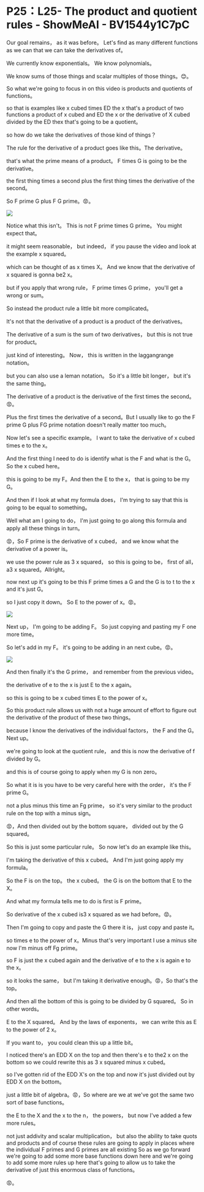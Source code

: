 # P25：L25- The product and quotient rules - ShowMeAI - BV1544y1C7pC

Our goal remains， as it was before。 Let's find as many different functions as we can that we can take the derivatives of。

 We currently know exponentials。 We know polynomials。

 We know sums of those things and scalar multiples of those things。😊。

So what we're going to focus in on this video is products and quotients of functions。

 so that is examples like x cubed times ED the x that's a product of two functions a product of x cubed and ED the x or the derivative of X cubed divided by the ED thex that's going to be a quotient。

 so how do we take the derivatives of those kind of things？

The rule for the derivative of a product goes like this。The derivative。

 that's what the prime means of a product。 F times G is going to be the derivative。

 the first thing times a second plus the first thing times the derivative of the second。

 So F prime G plus F G prime。😡。

![](img/0384241672ffe6b2ea1978a72e1dd49b_1.png)

Notice what this isn't。 This is not F prime times G prime。 You might expect that。

 it might seem reasonable， but indeed， if you pause the video and look at the example x squared。

 which can be thought of as x times X。 And we know that the derivative of x squared is gonna be2 x。

 but if you apply that wrong rule， F prime times G prime， you'll get a wrong or sum。

 So instead the product rule a little bit more complicated。

 It's not that the derivative of a product is a product of the derivatives。

 The derivative of a sum is the sum of two derivatives， but this is not true for product。

 just kind of interesting。 Now， this is written in the laggangrange notation。

 but you can also use a leman notation。 So it's a little bit longer， but it's the same thing。

 The derivative of a product is the derivative of the first times the second。😡。

Plus the first times the derivative of a second。But I usually like to go the F prime G plus FG prime notation doesn't really matter too much。

 Now let's see a specific example。 I want to take the derivative of x cubed times e to the x。

And the first thing I need to do is identify what is the F and what is the G。 So the x cubed here。

 this is going to be my F。And then the E to the x， that is going to be my G。

And then if I look at what my formula does， I'm trying to say that this is going to be equal to something。

 Well what am I going to do， I'm just going to go along this formula and apply all these things in turn。

😡，So F prime is the derivative of x cubed， and we know what the derivative of a power is。

 we use the power rule as 3 x squared， so this is going to be， first of all， a3 x squared。Allright。

 now next up it's going to be this F prime times a G and the G is to t to the x and it's just G。

 so I just copy it down。 So E to the power of x。😡。

![](img/0384241672ffe6b2ea1978a72e1dd49b_3.png)

Next up， I'm going to be adding F。 So just copying and pasting my F one more time。

 So let's add in my F。 it's going to be adding in an next cube。😡。



![](img/0384241672ffe6b2ea1978a72e1dd49b_5.png)

And then finally it's the G prime， and remember from the previous video。

 the derivative of e to the x is just E to the x again。

 so this is going to be x cubed times E to the power of x。

So this product rule allows us with not a huge amount of effort to figure out the derivative of the product of these two things。

 because I know the derivatives of the individual factors， the F and the G。Next up。

 we're going to look at the quotient rule， and this is now the derivative of f divided by G。

 and this is of course going to apply when my G is non zero。

So what it is is you have to be very careful here with the order， it's the F prime G。

 not a plus minus this time an Fg prime， so it's very similar to the product rule on the top with a minus sign。

😡，And then divided out by the bottom square， divided out by the G squared。

 So this is just some particular rule。 So now let's do an example like this。

 I'm taking the derivative of this x cubed。 And I'm just going apply my formula。

 So the F is on the top。 the x cubed。 the G is on the bottom that E to the X。

 And what my formula tells me to do is first is F prime。

 So derivative of the x cubed is3 x squared as we had before。😡。

Then I'm going to copy and paste the G there it is， just copy and paste it。

 so times e to the power of x。Minus that's very important I use a minus site now I'm minus off Fg prime。

 so F is just the x cubed again and the derivative of e to the x is again e to the x。

 so it looks the same， but I'm taking it derivative enough。😡，So that's the top。

 And then all the bottom of this is going to be divided by G squared。 So in other words。

 E to the X squared。 And by the laws of exponents， we can write this as E to the power of 2 x。

If you want to， you could clean this up a little bit。

 I noticed there's an EDD X on the top and then there's e to the2 x on the bottom so we could rewrite this as 3 x squared minus x cubed。

 so I've gotten rid of the EDD X's on the top and now it's just divided out by EDD X on the bottom。

 just a little bit of algebra。😡，So where are we at we've got the same two sort of base functions。

 the E to the X and the x to the n， the powers， but now I've added a few more rules。

 not just addivity and scalar multiplication， but also the ability to take quots and products and of course these rules are going to apply in places where the individual F primes and G primes are all existing So as we go forward we're going to add some more base functions down here and we're going to add some more rules up here that's going to allow us to take the derivative of just this enormous class of functions。

😡。